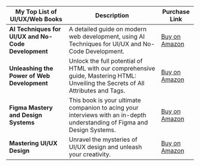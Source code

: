 | My Top List of UI/UX/Web Books                             | Description                      | Purchase Link                        |
|-------------------------------------------------|----------------------------------|--------------------------------------|
| **AI Techniques for UI/UX and No-Code Development** | A detailed guide on modern web development, using AI Techniques for UI/UX and No-Code Development. | [Buy on Amazon](https://www.amazon.com/dp/B0DD3DRG23) |
| **Unleashing the Power of Web Development** | Unlock the full potential of HTML with our comprehensive guide, Mastering HTML: Unveiling the Secrets of All Attributes and Tags. | [Buy on Amazon](https://www.amazon.com/dp/B0CL8J84NF) |
| **Figma Mastery and Design Systems** | This book is your ultimate companion to acing your interviews with an in-depth understanding of Figma and Design Systems. | [Buy on Amazon](https://www.amazon.com/dp/B0CPG27FR9) |
| **Mastering UI/UX Design** |Unravel the mysteries of UI/UX design and unleash your creativity. | [Buy on Amazon](https://www.amazon.com/dp/B0CYDJLQMF) |

